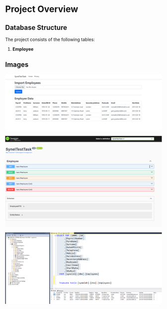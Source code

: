 # Project Overview

## Database Structure
The project consists of the following tables:
1. **Employee**

## Images
![Docs/MainPage.png](Docs/MainPage.png)

![Docs/SwaggerPage.png](Docs/SwaggerPage.png)

![Docs/DataBaseTable.png](Docs/DataBaseTable.png)